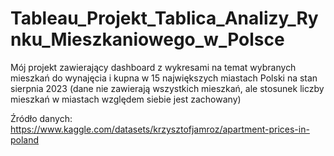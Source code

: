 # Tableau_Projekt_Tablica_Analizy_Rynku_Mieszkaniowego_w_Polsce
Mój projekt zawierający dashboard z wykresami na temat wybranych mieszkań do wynajęcia i kupna w 15 największych miastach Polski na stan sierpnia 2023 (dane nie zawierają wszystkich mieszkań, ale stosunek liczby mieszkań w miastach względem siebie jest zachowany)

Źródło danych: https://www.kaggle.com/datasets/krzysztofjamroz/apartment-prices-in-poland

 
